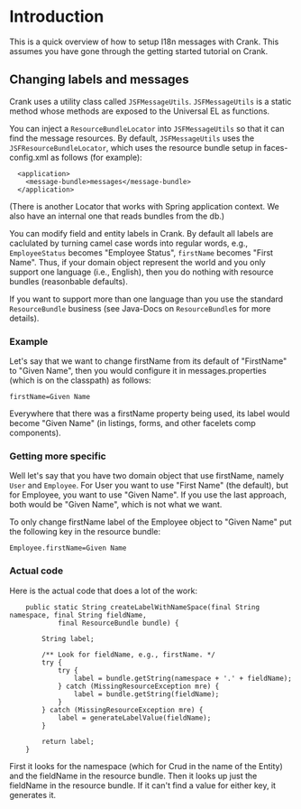 # Introduction #

This is a quick overview of how to setup I18n messages with Crank.
This assumes you have gone through the getting started tutorial on Crank.

## Changing labels and messages ##

Crank uses a utility class called `JSFMessageUtils`. `JSFMessageUtils` is a static method whose methods are exposed to the Universal EL as functions.

You can inject a `ResourceBundleLocator` into `JSFMessageUtils` so that it can find the message resources. By default, `JSFMessageUtils` uses the `JSFResourceBundleLocator`, which uses the resource bundle setup in faces-config.xml as follows (for example):

```
  <application>
    <message-bundle>messages</message-bundle>
  </application>
```

(There is another Locator that works with Spring application context. We also have an internal one that reads bundles from the db.)

You can modify field and entity labels in Crank. By default all labels are caclulated by turning camel case words into regular words, e.g., `EmployeeStatus` becomes "Employee Status", `firstName` becomes "First Name". Thus, if your domain object represent the world and you only support one language (i.e., English), then you do nothing with resource bundles (reasonbable defaults).

If you want to support more than one language than you use the standard `ResourceBundle` business (see Java-Docs on `ResourceBundle`s for more details).

### Example ###
Let's say that we want to change firstName from its default of "FirstName" to "Given Name", then you would configure it in messages.properties (which is on the classpath) as follows:

```
firstName=Given Name
```

Everywhere that there was a firstName property being used, its label would become "Given Name" (in listings, forms, and other facelets comp components).

### Getting more specific ###
Well let's say that you have two domain object that use firstName, namely `User` and `Employee`. For User you want to use "First Name" (the default), but for Employee, you want to use "Given Name". If you use the last approach, both would be "Given Name", which is not what we want.

To only change firstName label of the Employee object to "Given Name" put the following key in the resource bundle:

```
Employee.firstName=Given Name
```

### Actual code ###

Here is the actual code that does a lot of the work:

```
	public static String createLabelWithNameSpace(final String namespace, final String fieldName,
			final ResourceBundle bundle) {

		String label;

		/** Look for fieldName, e.g., firstName. */
		try {
			try {
				label = bundle.getString(namespace + '.' + fieldName);
			} catch (MissingResourceException mre) {
				label = bundle.getString(fieldName);
			}
		} catch (MissingResourceException mre) {
			label = generateLabelValue(fieldName);
		}

		return label;
	}

```

First it looks for the namespace (which for Crud in the name of the Entity) and the fieldName in the resource bundle. Then it looks up just the fieldName in the resource bundle. If it can't find a value for either key, it generates it.